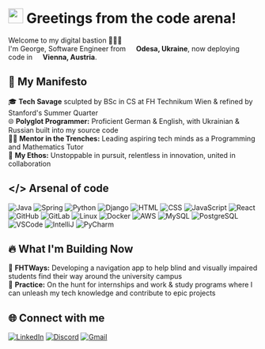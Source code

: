 <h1><img src="https://emojis.slackmojis.com/emojis/images/1531849430/4246/blob-sunglasses.gif?1531849430" width="30"/> Greetings from the code arena!</h1>


<p>Welcome to my digital bastion 👨🏻‍💻 </br> I'm George, Software Engineer from <img src="https://upload.wikimedia.org/wikipedia/commons/4/49/Flag_of_Ukraine.svg" width="13"/> <b>Odesa, Ukraine</b>, now deploying code in <img src="https://upload.wikimedia.org/wikipedia/commons/4/41/Flag_of_Austria.svg" width="13"/> <b>Vienna, Austria</b>. </p>

## 🚀 My Manifesto

🎓 <b>Tech Savage</b> sculpted by BSc in CS at FH Technikum Wien & refined by Stanford's Summer Quarter   
🌐 <b>Polyglot Programmer:</b> Proficient German & English, with Ukrainian & Russian built into my source code       
👨‍💻 <b>Mentor in the Trenches:</b> Leading aspiring tech minds as a Programming and Mathematics Tutor  
🌟 <b>My Ethos:</b> Unstoppable in pursuit, relentless in innovation, united in collaboration           

## </> Arsenal of code

![Java](https://img.shields.io/badge/Java-ED8B00?style=for-the-badge&logo=openjdk&logoColor=white)
![Spring](https://img.shields.io/badge/Spring-6DB33F?style=for-the-badge&logo=spring&logoColor=white)
![Python](https://img.shields.io/badge/Python-3776AB?style=for-the-badge&logo=python&logoColor=white)
![Django](https://img.shields.io/badge/Django-092E20?style=for-the-badge&logo=django&logoColor=white)
![HTML](https://img.shields.io/badge/HTML5-E34F26?style=for-the-badge&logo=html5&logoColor=white)
![CSS](https://img.shields.io/badge/CSS3-1572B6?style=for-the-badge&logo=css3&logoColor=white)
![JavaScript](https://img.shields.io/badge/JavaScript-F7DF1E?style=for-the-badge&logo=javascript&logoColor=black)
![React](https://img.shields.io/badge/React-20232A?style=for-the-badge&logo=react&logoColor=61DAFB)
![GitHub](https://img.shields.io/badge/GitHub-100000?style=for-the-badge&logo=github&logoColor=white)
![GitLab](https://img.shields.io/badge/GitLab-330F63?style=for-the-badge&logo=gitlab&logoColor=white)
![Linux](https://img.shields.io/badge/Linux-FCC624?style=for-the-badge&logo=linux&logoColor=black)
![Docker](https://img.shields.io/badge/-Docker-46a2f1?style=for-the-badge&logo=docker&logoColor=white)
![AWS](https://img.shields.io/badge/Amazon_AWS-232F3E?style=for-the-badge&logo=amazon-aws&logoColor=white)
![MySQL](https://img.shields.io/badge/MySQL-005C84?style=for-the-badge&logo=mysql&logoColor=white)
![PostgreSQL](https://img.shields.io/badge/PostgreSQL-316192?style=for-the-badge&logo=postgresql&logoColor=white)
![VSCode](https://img.shields.io/badge/Visual_Studio_Code-0078D4?style=for-the-badge&logo=visual%20studio%20code&logoColor=white)
![IntelliJ](https://img.shields.io/badge/IntelliJ_IDEA-000000.svg?style=for-the-badge&logo=intellij-idea&logoColor=white)
![PyCharm](https://img.shields.io/badge/PyCharm-000000.svg?&style=for-the-badge&logo=PyCharm&logoColor=white)

## 🔥 What I'm Building Now              

🧭 <b>FHTWays:</b> Developing a navigation app to help blind and visually impaired students find their way around the university campus           
🎯 <b>Practice:</b> On the hunt for internships and work & study programs where I can unleash my tech knowledge and contribute to epic projects           

## 🌐 Connect with me             
[![LinkedIn](https://img.shields.io/badge/LinkedIn-0077B5?style=for-the-badge&logo=linkedin&logoColor=white)](https://www.linkedin.com/in/george-zudikhin/)
[![Discord](https://img.shields.io/badge/Discord-7289DA?style=for-the-badge&logo=discord&logoColor=white)](https://discordapp.com/users/817809904004759606)
[![Gmail](https://img.shields.io/badge/Gmail-D14836?style=for-the-badge&logo=gmail&logoColor=white)](mailto:georgezudikhin@gmail.com)

